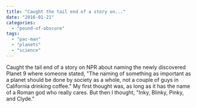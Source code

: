 ```yaml
---
title: "Caught the tail end of a story on..."
date: "2016-01-21"
categories: 
  - "pound-of-obscure"
tags: 
  - "pac-man"
  - "planets"
  - "science"
---
```


Caught the tail end of a story on NPR about naming the newly discovered Planet 9 where someone stated, "The naming of something as important as a planet should be done by society as a whole, not a couple of guys in California drinking coffee." My first thought was, as long as it has the name of a Roman god who really cares. But then I thought, "Inky, Blinky, Pinky, and Clyde."
